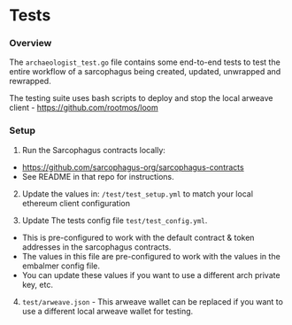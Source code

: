 # Tests

### Overview
The `archaeologist_test.go` file contains some end-to-end tests to test the entire workflow of a sarcophagus
being created, updated, unwrapped and rewrapped. 

The testing suite uses bash scripts to deploy and stop the local arweave client - https://github.com/rootmos/loom

### Setup
1. Run the Sarcophagus contracts locally: 
- https://github.com/sarcophagus-org/sarcophagus-contracts
- See README in that repo for instructions.

2. Update the values in: `/test/test_setup.yml` to match your local ethereum client configuration

3. Update The tests config file `test/test_config.yml`.
- This is pre-configured to work with the default contract & token addresses in the sarcophagus contracts. 
- The values in this file are pre-configured to work with the values in the embalmer config file. 
-   You can update these values if you want to use a different arch private key, etc.

4. `test/arweave.json` - This arweave wallet can be replaced if you want to use a different local arweave wallet for testing.


